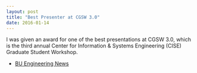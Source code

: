 ```yaml
---
layout: post
title: "Best Presenter at CGSW 3.0"
date: 2016-01-14
---
```


I was given an award for one of the best presentations at CGSW 3.0, which is the third annual 
Center for Information & Systems Engineering (CISE) Graduate Student Workshop.

* [BU Engineering News](http://www.bu.edu/eng/2016/01/21/cise-graduate-student-workshop-3-0/)
